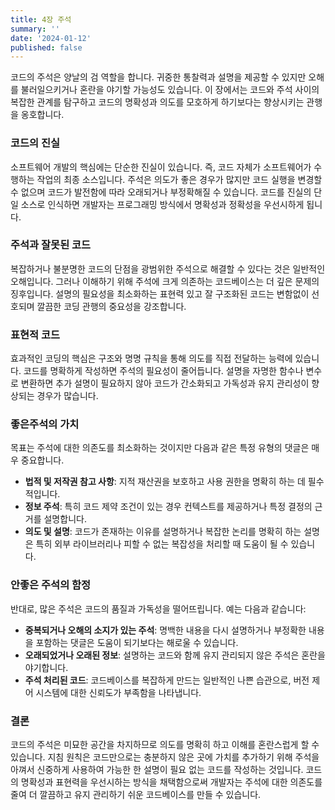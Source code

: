 ```yaml
---
title: 4장 주석
summary: ''
date: '2024-01-12'
published: false
---
```


코드의 주석은 양날의 검 역할을 합니다. 귀중한 통찰력과 설명을 제공할 수 있지만 오해를 불러일으키거나 혼란을 야기할 가능성도 있습니다. 이 장에서는 코드와 주석 사이의 복잡한 관계를 탐구하고 코드의 명확성과 의도를
모호하게 하기보다는 향상시키는 관행을 옹호합니다.

### **코드의 진실**

소프트웨어 개발의 핵심에는 단순한 진실이 있습니다. 즉, 코드 자체가 소프트웨어가 수행하는 작업의 최종 소스입니다. 주석은 의도가 좋은 경우가 많지만 코드 실행을 변경할 수 없으며 코드가 발전함에 따라 오래되거나
부정확해질 수 있습니다. 코드를 진실의 단일 소스로 인식하면 개발자는 프로그래밍 방식에서 명확성과 정확성을 우선시하게 됩니다.

### **주석과 잘못된 코드**

복잡하거나 불분명한 코드의 단점을 광범위한 주석으로 해결할 수 있다는 것은 일반적인 오해입니다. 그러나 이해하기 위해 주석에 크게 의존하는 코드베이스는 더 깊은 문제의 징후입니다. 설명의 필요성을 최소화하는 표현력
있고 잘 구조화된 코드는 변함없이 선호되며 깔끔한 코딩 관행의 중요성을 강조합니다.

### **표현적 코드**

효과적인 코딩의 핵심은 구조와 명명 규칙을 통해 의도를 직접 전달하는 능력에 있습니다. 코드를 명확하게 작성하면 주석의 필요성이 줄어듭니다. 설명을 자명한 함수나 변수로 변환하면 추가 설명이 필요하지 않아 코드가
간소화되고 가독성과 유지 관리성이 향상되는 경우가 많습니다.

### **좋은주석의 가치**

목표는 주석에 대한 의존도를 최소화하는 것이지만 다음과 같은 특정 유형의 댓글은 매우 중요합니다.

- **법적 및 저작권 참고 사항**: 지적 재산권을 보호하고 사용 권한을 명확히 하는 데 필수적입니다.
- **정보 주석**: 특히 코드 제약 조건이 있는 경우 컨텍스트를 제공하거나 특정 결정의 근거를 설명합니다.
- **의도 및 설명**: 코드가 존재하는 이유를 설명하거나 복잡한 논리를 명확히 하는 설명은 특히 외부 라이브러리나 피할 수 없는 복잡성을 처리할 때 도움이 될 수 있습니다.

### **안좋은 주석의 함정**

반대로, 많은 주석은 코드의 품질과 가독성을 떨어뜨립니다. 예는 다음과 같습니다:

- **중복되거나 오해의 소지가 있는 주석**: 명백한 내용을 다시 설명하거나 부정확한 내용을 포함하는 댓글은 도움이 되기보다는 해로울 수 있습니다.
- **오래되었거나 오래된 정보**: 설명하는 코드와 함께 유지 관리되지 않은 주석은 혼란을 야기합니다.
- **주석 처리된 코드**: 코드베이스를 복잡하게 만드는 일반적인 나쁜 습관으로, 버전 제어 시스템에 대한 신뢰도가 부족함을 나타냅니다.

### **결론**

코드의 주석은 미묘한 공간을 차지하므로 의도를 명확히 하고 이해를 혼란스럽게 할 수 있습니다. 지침 원칙은 코드만으로는 충분하지 않은 곳에 가치를 추가하기 위해 주석을 아껴서 신중하게 사용하여 가능한 한 설명이 필요
없는 코드를 작성하는 것입니다. 코드의 명확성과 표현력을 우선시하는 방식을 채택함으로써 개발자는 주석에 대한 의존도를 줄여 더 깔끔하고 유지 관리하기 쉬운 코드베이스를 만들 수 있습니다.
